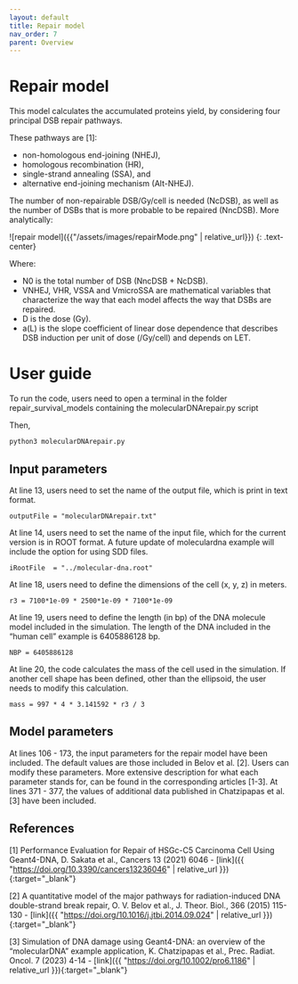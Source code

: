 ```yaml
---
layout: default
title: Repair model
nav_order: 7
parent: Overview
---
```

# Repair model

This model calculates the accumulated proteins yield, by considering four principal DSB repair pathways.

These pathways are [1]:
- non-homologous end-joining (NHEJ),
- homologous recombination (HR),
- single-strand annealing (SSA), and
- alternative end-joining mechanism (Alt-NHEJ).

The number of non-repairable DSB/Gy/cell is needed (NcDSB), as well as the number of DSBs that is more probable to be repaired (NncDSB). More analytically:

![repair model]({{"/assets/images/repairMode.png" | relative_url}})
{: .text-center}


Where:
- N0 is the total number of DSB (NncDSB + NcDSB).
- VNHEJ, VHR, VSSA and VmicroSSA are mathematical variables that characterize the way that each model affects
the way that DSBs are repaired.
- D is the dose (Gy).
- a(L) is the slope coefficient of linear dose dependence that describes DSB induction per unit of dose (/Gy/cell) and depends on LET.

# User guide
To run the code, users need to open a terminal in the folder repair_survival_models containing the molecularDNArepair.py script

Then,

```
python3 molecularDNArepair.py
```

## Input parameters

At line 13, users need to set the name of the output file, which is print in text format.
```
outputFile = "molecularDNArepair.txt"
```
At line 14, users need to set the name of the input file, which for the current version is in ROOT format. A future update of moleculardna example will include the option for using SDD files.
```
iRootFile  = "../molecular-dna.root"
```
At line 18, users need to define the dimensions of the cell (x, y, z) in meters.
```
r3 = 7100*1e-09 * 2500*1e-09 * 7100*1e-09
```
At line 19, users need to define the length (in bp) of the DNA molecule model included in the simulation. The length of the DNA included in the “human cell” example is 6405886128 bp.
```
NBP = 6405886128
```
At line 20, the code calculates the mass of the cell used in the simulation. If another cell shape has been defined, other than the ellipsoid, the user needs to modify this calculation.
```
mass = 997 * 4 * 3.141592 * r3 / 3
```

## Model parameters
At lines 106 - 173, the input parameters for the repair model have been included. The default values are those included in Belov et al. [2]. Users can modify these parameters. More extensive description for what each parameter stands for, can be found in the corresponding articles [1-3].
At lines 371 - 377, the values of additional data published in Chatzipapas et al. [3] have been included.

## References
[1] Performance Evaluation for Repair of HSGc-C5 Carcinoma Cell Using Geant4-DNA, D. Sakata et al., Cancers 13 (2021) 6046 - [link]({{ "https://doi.org/10.3390/cancers13236046" | relative_url }}){:target="_blank"}

[2] A quantitative model of the major pathways for radiation-induced DNA double-strand break repair, O. V. Belov et al., J. Theor. Biol., 366 (2015) 115-130 - [link]({{ "https://doi.org/10.1016/j.jtbi.2014.09.024" | relative_url }}){:target="_blank"}

[3] Simulation of DNA damage using Geant4-DNA: an overview of the “molecularDNA” example application, K. Chatzipapas et al., Prec. Radiat. Oncol. 7 (2023) 4-14 - [link]({{ "https://doi.org/10.1002/pro6.1186" | relative_url }}){:target="_blank"}

